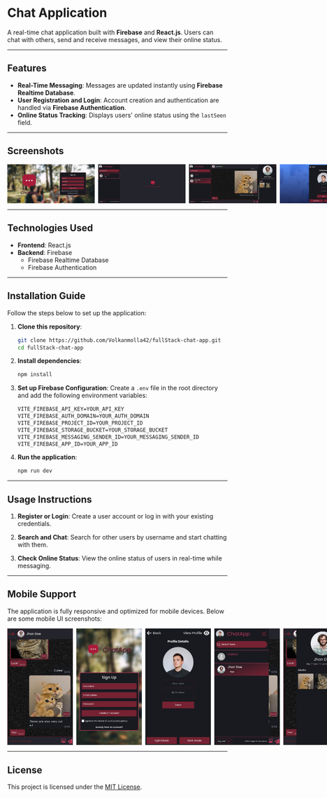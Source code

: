 # Chat Application

A real-time chat application built with **Firebase** and **React.js**. Users can chat with others, send and receive messages, and view their online status.

---

## Features

- **Real-Time Messaging**: Messages are updated instantly using **Firebase Realtime Database**.
- **User Registration and Login**: Account creation and authentication are handled via **Firebase Authentication**.
- **Online Status Tracking**: Displays users' online status using the `lastSeen` field.

---

## Screenshots

<div style="display: flex; gap: 8px;">
  <img src="public/ss1.jpeg" alt="Screenshot 1" width="200">
  <img src="public/ss4.jpeg" alt="Screenshot 1" width="200">
  <img src="public/ss2.jpeg" alt="Screenshot 1" width="200">
  <img src="public/ss3.jpeg" alt="Screenshot 1" width="200">
</div>

---

## Technologies Used

- **Frontend**: React.js
- **Backend**: Firebase
  - Firebase Realtime Database
  - Firebase Authentication

---

## Installation Guide

Follow the steps below to set up the application:

1. **Clone this repository**:

   ```bash
   git clone https://github.com/Volkanmolla42/fullStack-chat-app.git
   cd fullStack-chat-app
   ```

2. **Install dependencies**:

   ```bash
   npm install
   ```

3. **Set up Firebase Configuration**:
   Create a `.env` file in the root directory and add the following environment variables:

   ```env
   VITE_FIREBASE_API_KEY=YOUR_API_KEY
   VITE_FIREBASE_AUTH_DOMAIN=YOUR_AUTH_DOMAIN
   VITE_FIREBASE_PROJECT_ID=YOUR_PROJECT_ID
   VITE_FIREBASE_STORAGE_BUCKET=YOUR_STORAGE_BUCKET
   VITE_FIREBASE_MESSAGING_SENDER_ID=YOUR_MESSAGING_SENDER_ID
   VITE_FIREBASE_APP_ID=YOUR_APP_ID
   ```

4. **Run the application**:
   ```bash
   npm run dev
   ```

---

## Usage Instructions

1. **Register or Login**:
   Create a user account or log in with your existing credentials.

2. **Search and Chat**:
   Search for other users by username and start chatting with them.

3. **Check Online Status**:
   View the online status of users in real-time while messaging.

---

## Mobile Support

The application is fully responsive and optimized for mobile devices. Below are some mobile UI screenshots:

<div style="display: flex; gap: 8px;">
  <img src="public/phone-ss5.jpeg" alt="Screenshot 1" width="150">
  <img src="public/phone-ss4.jpeg" alt="Screenshot 2" width="150">
  <img src="public/phone-ss2.jpeg" alt="Screenshot 3" width="150">
  <img src="public/phone-ss3.jpeg" alt="Screenshot 4" width="150">
  <img src="public/phone-ss1.jpeg" alt="Screenshot 5" width="150">
</div>

---

## License

This project is licensed under the [MIT License](LICENSE).
